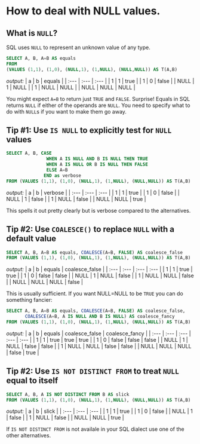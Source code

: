 # How to deal with NULL values.

## What is `NULL`?

SQL uses `NULL` to represent an unknown value of any type.

```sql
SELECT A, B, A=B AS equals
FROM
(VALUES (1,1), (1,0), (NULL,1), (1,NULL), (NULL,NULL)) AS T(A,B)
```
*output:*
| a | b | equals |
| :--- | :--- | :--- |
| 1 | 1 | true |
| 1 | 0 | false |
| NULL | 1 | NULL |
| 1 | NULL | NULL |
| NULL | NULL | NULL |

You might expect `A=B` to return just `TRUE` and `FALSE`. Surprise! Equals in SQL returns `NULL` if either of the operands are `NULL`. You need to specify what to do with `NULL`s if you want to make them go away.

## Tip #1: Use `IS NULL` to explicitly test for `NULL` values

```sql
SELECT A, B, CASE
               WHEN A IS NULL AND B IS NULL THEN TRUE
               WHEN A IS NULL OR B IS NULL THEN FALSE
               ELSE A=B
              END as verbose
FROM (VALUES (1,1), (1,0), (NULL,1), (1,NULL), (NULL,NULL)) AS T(A,B)
```
*output:*
| a | b | verbose |
| :--- | :--- | :--- |
| 1 | 1 | true |
| 1 | 0 | false |
| NULL | 1 | false |
| 1 | NULL | false |
| NULL | NULL | true |

This spells it out pretty clearly but is verbose compared to the alternatives.

## Tip #2: Use `COALESCE()` to replace `NULL` with a default value 

```sql
SELECT A, B, A=B AS equals, COALESCE(A=B, FALSE) AS coalesce_false
FROM (VALUES (1,1), (1,0), (NULL,1), (1,NULL), (NULL,NULL)) AS T(A,B)
```
*output:*
| a | b | equals | coalesce_false |
| :--- | :--- | :--- | :--- |
| 1 | 1 | true | true |
| 1 | 0 | false | false |
| NULL | 1 | NULL | false |
| 1 | NULL | NULL | false |
| NULL | NULL | NULL | false |

This is usually sufficient. If you want NULL=NULL to be `TRUE` you can do something fancier:
```sql
SELECT A, B, A=B AS equals, COALESCE(A=B, FALSE) AS coalesce_false,
       COALESCE(A=B, A IS NULL AND B IS NULL) AS coalesce_fancy
FROM (VALUES (1,1), (1,0), (NULL,1), (1,NULL), (NULL,NULL)) AS T(A,B)
```
*output:*
| a | b | equals | coalesce\_false | coalesce\_fancy |
| :--- | :--- | :--- | :--- | :--- |
| 1 | 1 | true | true | true |
| 1 | 0 | false | false | false |
| NULL | 1 | NULL | false | false |
| 1 | NULL | NULL | false | false |
| NULL | NULL | NULL | false | true |

## Tip #2: Use `IS NOT DISTINCT FROM` to treat `NULL` equal to itself

```sql
SELECT A, B, A IS NOT DISTINCT FROM B AS slick
FROM (VALUES (1,1), (1,0), (NULL,1), (1,NULL), (NULL,NULL)) AS T(A,B)
```
*output:*
| a | b | slick |
| :--- | :--- | :--- |
| 1 | 1 | true |
| 1 | 0 | false |
| NULL | 1 | false |
| 1 | NULL | false |
| NULL | NULL | true |

If `IS NOT DISTINCT FROM` is not availale in your SQL dialect use one of the other alternatives.
